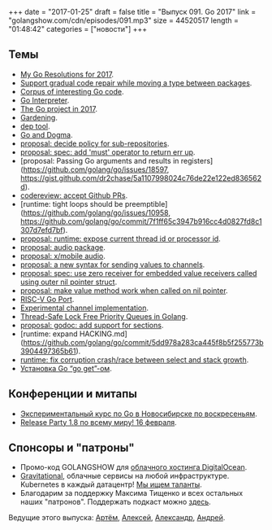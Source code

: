 +++
date = "2017-01-25"
draft = false
title = "Выпуск 091. Go 2017"
link = "golangshow.com/cdn/episodes/091.mp3"
size = 44520517
length = "01:48:42"
categories = ["новости"]
+++

## Темы

* [My Go Resolutions for 2017](https://research.swtch.com/go2017).
* [Support gradual code repair while moving a type between packages](https://github.com/golang/go/issues/18130).
* [Corpus of interesting Go code](https://github.com/rsc/corpus).
* [Go Interpreter](https://github.com/go-interpreter).
* [The Go project in 2017](https://groups.google.com/forum/#!topic/golang-dev/afkXKoAd8IQ/discussion).
* [Gardening](https://github.com/golang/go/wiki/Gardening).
* [dep tool](https://github.com/golang/dep).
* [Go and Dogma](https://research.swtch.com/dogma).
* [proposal: decide policy for sub-repositories](https://github.com/golang/go/issues/17244).
* [proposal: spec: add 'must' operator to return err up](https://github.com/golang/go/issues/18721).
* [proposal: Passing Go arguments and results in registers] (https://github.com/golang/go/issues/18597, https://gist.github.com/dr2chase/5a1107998024c76de22e122ed836562d).
* [codereview: accept Github PRs](https://github.com/golang/go/issues/18517).
* [runtime: tight loops should be preemptible] (https://github.com/golang/go/issues/10958, https://github.com/golang/go/commit/7f1ff65c3947b916cc4d0827fd8c1307d7efd7bf).
* [proposal: runtime: expose current thread id or processor id](https://github.com/golang/go/issues/18590).
* [proposal: audio package](https://github.com/golang/go/issues/18497).
* [proposal: x/mobile audio](https://github.com/golang/go/issues/13432).
* [proposal: a new syntax for sending values to channels](https://github.com/golang/go/issues/18511).
* [proposal: spec: use zero receiver for embedded value receivers called using outer nil pointer struct](https://github.com/golang/go/issues/18617).
* [proposal: make value method work when called on nil pointer](https://github.com/golang/go/issues/18775).
* [RISC-V Go Port](https://github.com/riscv/riscv-go).
* [Experimental channel implementation](https://github.com/google/fchan-go).
* [Thread-Safe Lock Free Priority Queues in Golang](http://scottlobdell.me/2016/09/thread-safe-lock-free-priority-queues-golang/).
* [proposal: godoc: add support for sections](https://github.com/golang/go/issues/18342).
* [runtime: expand HACKING.md] (https://github.com/golang/go/commit/5dd978a283ca445f8b5f255773b3904497365b61).
* [runtime: fix corruption crash/race between select and stack growth](https://github.com/golang/go/commit/b902a63ade47cf69218c9b38c9a783fc8cfc3041).
* [Установка Go “go get”-ом](https://godoc.org/golang.org/x/build/version).

## Конференции и митапы

* [Экспериментальный курс по Go в Новосибирске по воскресеньям](https://vk.com/sunday_go_school).
* [Release Party 1.8 по всему миру! 16 февраля](https://github.com/golang/go/wiki/Go-1.8-Release-Party).

## Спонсоры и "патроны"

- Промо-код GOLANGSHOW для [облачного хостинга DigitalOcean](https://www.digitalocean.com/?utm_campaign=golangshow&utm_medium=podcast&refcode=63eedb038a3e).
- [Gravitational](http://gravitational.com), облачные сервисы на любой инфраструктуре. Kubernetes в каждый датацентр! [Мы ищем таланты](https://github.com/gravitational/careers).
- Благодарим за поддержку Максима Тищенко и всех остальных наших "патронов". Поддержать подкаст можно [здесь](https://www.patreon.com/golangshow).

Ведущие этого выпуска: [Артём](https://twitter.com/miolini), [Алексей](https://twitter.com/paaleksey), [Александр](https://twitter.com/LK4D4math), [Андрей](https://twitter.com/dadabird).
